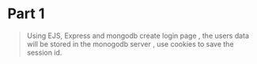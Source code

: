# Part 1
> Using EJS, Express and mongodb create login page , the users data will be stored in
 the monogodb server , use cookies to save the session id.
 